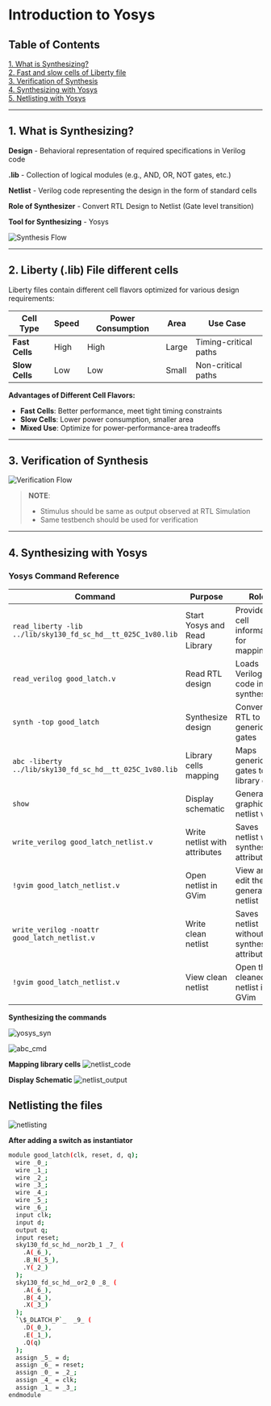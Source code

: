 # Introduction to Yosys

## Table of Contents

[1. What is Synthesizing?](#1-what-is-synthesizing)  
[2. Fast and slow cells of Liberty file](#2-liberty-lib-file-different-cells)  
[3. Verification of Synthesis](#3-verification-of-synthesis)  
[4. Synthesizing with Yosys](#4-synthesizing-with-yosys)  
[5. Netlisting with Yosys](#netlisting-the-files)

---

## 1. What is Synthesizing?

**Design** - Behavioral representation of required specifications in Verilog code

**.lib** - Collection of logical modules (e.g., AND, OR, NOT gates, etc.)

**Netlist** - Verilog code representing the design in the form of standard cells

**Role of Synthesizer** - Convert RTL Design to Netlist (Gate level transition)

**Tool for Synthesizing** - Yosys

![Synthesis Flow](./Images/synthesize_flow.png)

---

## 2. Liberty (.lib) File different cells 

Liberty files contain different cell flavors optimized for various design requirements:

| Cell Type | Speed | Power Consumption | Area | Use Case |
|-----------|-------|-------------------|------|----------|
| **Fast Cells** | High | High | Large | Timing-critical paths |
| **Slow Cells** | Low | Low | Small | Non-critical paths |

**Advantages of Different Cell Flavors:**
- **Fast Cells**: Better performance, meet tight timing constraints
- **Slow Cells**: Lower power consumption, smaller area
- **Mixed Use**: Optimize for power-performance-area tradeoffs

---

## 3. Verification of Synthesis

![Verification Flow](./Images/verification_syn.png)

> **NOTE**:  
> - Stimulus should be same as output observed at RTL Simulation  
> - Same testbench should be used for verification

---

## 4. Synthesizing with Yosys

### Yosys Command Reference

| Command | Purpose | Role |
|---------|---------|------|
| `read_liberty -lib ../lib/sky130_fd_sc_hd__tt_025C_1v80.lib` | Start Yosys and Read Library | Provides cell information for mapping |
| `read_verilog good_latch.v` | Read RTL design | Loads Verilog code into synthesizer |
| `synth -top good_latch` | Synthesize design | Converts RTL to generic gates |
| `abc -liberty ../lib/sky130_fd_sc_hd__tt_025C_1v80.lib` | Library cells mapping | Maps generic gates to library cells |
| `show` | Display schematic | Generates graphical netlist view |
| `write_verilog good_latch_netlist.v` | Write netlist with attributes | Saves netlist with synthesis attributes |
| `!gvim good_latch_netlist.v` | Open netlist in GVim	| View and edit the generated netlist |
| `write_verilog -noattr good_latch_netlist.v` | Write clean netlist | Saves netlist without synthesis attributes |
| `!gvim good_latch_netlist.v` | View clean netlist | Open the cleaned netlist in GVim |

**Synthesizing the commands**

![yosys_syn](./Images/yosys_syn.png)

![abc_cmd](./Images/abc_cmd.png)

**Mapping library cells**
![netlist_code](./Images/netlist_code.png)

**Display Schematic**
![netlist_output](./Images/netlist_output.png)

## **Netlisting the files**
![netlisting](./Images/netlisting.png)

**After adding a switch as instantiator**
```bash
module good_latch(clk, reset, d, q);
  wire _0_;
  wire _1_;
  wire _2_;
  wire _3_;
  wire _4_;
  wire _5_;
  wire _6_;
  input clk;
  input d;
  output q;
  input reset;
  sky130_fd_sc_hd__nor2b_1 _7_ (
    .A(_6_),
    .B_N(_5_),
    .Y(_2_)
  );
  sky130_fd_sc_hd__or2_0 _8_ (
    .A(_6_),
    .B(_4_),
    .X(_3_)
  );
  `\$_DLATCH_P`_  _9_ (
    .D(_0_),
    .E(_1_),
    .Q(q)
  );
  assign _5_ = d;
  assign _6_ = reset;
  assign _0_ = _2_;
  assign _4_ = clk;
  assign _1_ = _3_;
endmodule
```

